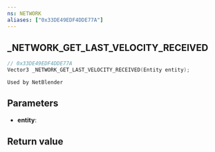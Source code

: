 ```yaml
---
ns: NETWORK
aliases: ["0x33DE49EDF4DDE77A"]
---
```

## _NETWORK_GET_LAST_VELOCITY_RECEIVED

```c
// 0x33DE49EDF4DDE77A
Vector3 _NETWORK_GET_LAST_VELOCITY_RECEIVED(Entity entity);
```

```
Used by NetBlender
```

## Parameters
* **entity**: 

## Return value
